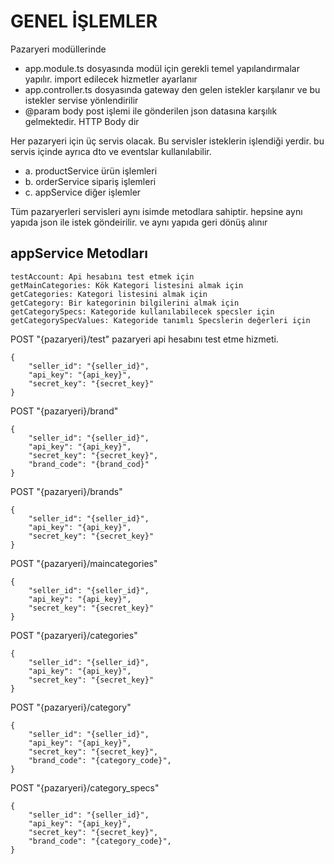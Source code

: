 # GENEL İŞLEMLER


Pazaryeri modüllerinde
* app.module.ts dosyasında modül için gerekli temel yapılandırmalar yapılır. import edilecek hizmetler ayarlanır
* app.controller.ts dosyasında gateway den gelen istekler karşılanır ve bu istekler servise yönlendirilir
* @param body post işlemi ile gönderilen json datasına karşılık gelmektedir. HTTP Body dir

Her pazaryeri için üç servis olacak. Bu servisler isteklerin işlendiği yerdir. bu servis içinde ayrıca dto ve eventslar kullanılabilir.
* a. productService ürün işlemleri
* b. orderService sipariş işlemleri
* c. appService diğer işlemler

Tüm pazaryerleri servisleri aynı isimde metodlara sahiptir. hepsine aynı yapıda json ile istek göndeirilir. ve aynı yapıda geri dönüş alınır
## appService Metodları
```
testAccount: Api hesabını test etmek için
getMainCategories: Kök Kategori listesini almak için
getCategories: Kategori listesini almak için
getCategory: Bir kategorinin bilgilerini almak için
getCategorySpecs: Kategoride kullanılabilecek specsler için
getCategorySpecValues: Kategoride tanımlı Specslerin değerleri için 
```

POST "{pazaryeri}/test" pazaryeri api hesabını test etme hizmeti.
```
{
    "seller_id": "{seller_id}",
    "api_key": "{api_key}",
    "secret_key": "{secret_key}"
}
```
POST "{pazaryeri}/brand"
```
{
    "seller_id": "{seller_id}",
    "api_key": "{api_key}",
    "secret_key": "{secret_key}",
    "brand_code": "{brand_cod}"
}
```
POST "{pazaryeri}/brands"
```
{
    "seller_id": "{seller_id}",
    "api_key": "{api_key}",
    "secret_key": "{secret_key}"
}
```
POST "{pazaryeri}/maincategories"
```
{
    "seller_id": "{seller_id}",
    "api_key": "{api_key}",
    "secret_key": "{secret_key}"
}
```
POST "{pazaryeri}/categories"
```
{
    "seller_id": "{seller_id}",
    "api_key": "{api_key}",
    "secret_key": "{secret_key}"
}
```
POST "{pazaryeri}/category"
```
{
    "seller_id": "{seller_id}",
    "api_key": "{api_key}",
    "secret_key": "{secret_key}",
    "brand_code": "{category_code}",
}
```
POST "{pazaryeri}/category_specs"
```
{
    "seller_id": "{seller_id}",
    "api_key": "{api_key}",
    "secret_key": "{secret_key}",
    "brand_code": "{category_code}",
}
```
